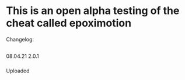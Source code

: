 # This is an open alpha testing of the cheat called epoximotion
Changelog:
##
08.04.21 2.0.1
###
Uploaded
